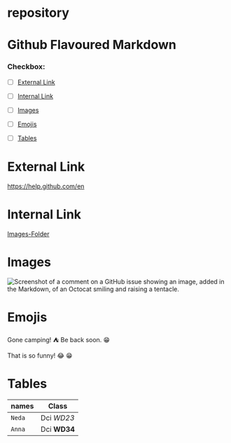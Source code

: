 # repository
# Github Flavoured Markdown

### Checkbox: 
- [ ] [External Link](#external-link)
- [ ] [Internal Link](#internal-link)
- [ ] [Images](#images)
- [ ] [Emojis](#emojis)
- [ ] [Tables](#tables)



# External Link

https://help.github.com/en


# Internal Link

[Images-Folder](https://github.com/Neda-Salahian/repository/blob/main/images/logo.png)


# Images
![Screenshot of a comment on a GitHub issue showing an image, added in the Markdown, of an Octocat smiling and raising a tentacle.](images/logo.ong)

# Emojis
Gone camping! :tent: Be back soon. :grin:

That is so funny! :joy: :grin:

# Tables

| names | Class |
| --- | --- |
| `Neda` | Dci *WD23* |
| `Anna` | Dci **WD34** |
















